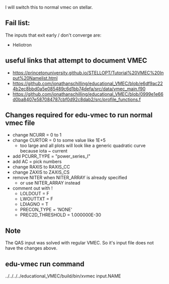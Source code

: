 I will switch this to normal vmec on stellar.

## Fail list:
The inputs that exit early / don't converge are:
* Heliotron

## useful links that attempt to document VMEC
* https://princetonuniversity.github.io/STELLOPT/Tutorial%20VMEC%20Input%20Namelist.html
* https://github.com/jonathanschilling/educational_VMEC/blob/e6df9ac224b2ec8bbd0a5e085489c6d1bb74defa/src/data/vmec_main.f90
* https://github.com/jonathanschilling/educational_VMEC/blob/0999e1e66d0ba8407e587084787cbf0d92c8dab2/src/profile_functions.f

## Changes required for edu-vmec to run normal vmec file
* change NCURR = 0 to 1
* change CURTOR = 0 to some value like 1E+5
    - too large and all plots will look like a generic quadratic curve because iota ~ current
* add PCURR_TYPE = "power_series_I"
* add AC = pick numbers
* change RAXIS to RAXIS_CC
* change ZAXIS to ZAXIS_CS
* remove NITER when NITER_ARRAY is already specified
    - or use NITER_ARRAY instead
* comment out with !
    - LOLDOUT = F
    - LWOUTTXT = F
    - LDIAGNO = T
    - PRECON_TYPE = 'NONE'
    - PREC2D_THRESHOLD = 1.000000E-30

## Note
The QAS input was solved with regular VMEC. So it's input file does not have the changes above.

## edu-vmec run command
../../../../educational_VMEC/build/bin/xvmec input.NAME
